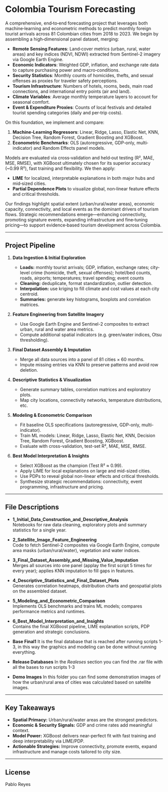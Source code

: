 # Colombia Tourism Forecasting

A comprehensive, end‐to‐end forecasting project that leverages both machine‐learning and econometric methods to predict monthly foreign tourist arrivals across 81 Colombian cities from 2018 to 2023. We begin by assembling a high‐dimensional panel dataset, merging:

- **Remote Sensing Features**: Land‐cover metrics (urban, rural, water areas) and key indices (NDVI, NDWI) extracted from Sentinel-2 imagery via Google Earth Engine.  
- **Economic Indicators**: Weighted GDP, inflation, and exchange rate data to capture purchasing power and macro‐conditions.  
- **Security Statistics**: Monthly counts of homicides, thefts, and sexual offenses as proxies for traveler safety perceptions.  
- **Tourism Infrastructure**: Numbers of hotels, rooms, beds, main road connections, and international entry points (air and land).  
- **Climate Variables**: Average monthly temperature layers to account for seasonal comfort.  
- **Event & Expenditure Proxies**: Counts of local festivals and detailed tourist spending categories (daily and per‐trip costs).


On this foundation, we implement and compare:
1. **Machine‐Learning Regressors**: Linear, Ridge, Lasso, Elastic Net, KNN, Decision Tree, Random Forest, Gradient Boosting and XGBoost.  
2. **Econometric Benchmarks**: OLS (autoregressive, GDP‐only, multi‐indicator) and Random Effects panel models.

Models are evaluated via cross‐validation and held‐out testing (R², MAE, MSE, RMSE), with XGBoost ultimately chosen for its superior accuracy (~0.99 R²), fast training and flexibility. We then apply:

- **LIME** for localized, interpretable explanations in both major hubs and mid‐sized cities.  
- **Partial Dependence Plots** to visualize global, non‐linear feature effects and critical thresholds.

Our findings highlight spatial extent (urban/rural/water areas), economic capacity, connectivity, and local events as the dominant drivers of tourism flows. Strategic recommendations emerge—enhancing connectivity, promoting signature events, expanding infrastructure and fine‐tuning pricing—to support evidence‐based tourism development across Colombia.  


---

## Project Pipeline

1. **Data Ingestion & Initial Exploration**  
   - **Loads:** monthly tourist arrivals; GDP, inflation, exchange rates; city‐level crime (homicide, theft, sexual offenses); hotel/bed counts, roads, airports; temperatures; travel spending; event counts
   - **Cleaning:** deduplicate, format standardization, outlier detection.  
   - **Interpolation:** use kriging to fill climate and cost values at each city centroid.  
   - **Summaries:** generate key histograms, boxplots and correlation matrices. 

2. **Feature Engineering from Satellite Imagery**  
   - Use Google Earth Engine and Sentinel-2 composites to extract urban, rural and water area metrics.  
   - Compute additional spatial indicators (e.g. green/water indices, Otsu thresholding).

3. **Final Dataset Assembly & Imputation**  
   - Merge all data sources into a panel of 81 cities × 60 months.  
   - Impute missing entries via KNN to preserve patterns and avoid row deletion.

4. **Descriptive Statistics & Visualization**  
   - Generate summary tables, correlation matrices and exploratory plots.  
   - Map city locations, connectivity networks, temperature distributions, etc.

5. **Modeling & Econometric Comparison**  
   - Fit baseline OLS specifications (autoregressive, GDP-only, multi-indicator).  
   - Train ML models: Linear, Ridge, Lasso, Elastic Net, KNN, Decision Tree, Random Forest, Gradient Boosting, XGBoost.  
   - Evaluate with cross-validation, test-set R², MAE, MSE, RMSE.  

6. **Best Model Interpretation & Insights**  
   - Select XGBoost as the champion (Test R² ≈ 0.99).  
   - Apply LIME for local explanations on large and mid-sized cities.  
   - Use PDPs to reveal global non-linear effects and critical thresholds.  
   - Synthesize strategic recommendations: connectivity, event programming, infrastructure and pricing.

---

## File Descriptions

- **1_Initial_Data_Construction_and_Descriptive_Analysis**  
  Notebooks for raw data cleaning, exploratory plots and summary statistics for a single year.

- **2_Satellite_Image_Feature_Engineering**  
  Code to fetch Sentinel-2 composites via Google Earth Engine, compute area masks (urban/rural/water), vegetation and water indices.

- **3_Final_Dataset_Assembly_and_Missing_Value_Imputation**  
  Merges all sources into one panel (applay the first script 5 times for every year); applies KNN imputation to fill gaps in features.

- **4_Descriptive_Statistics_and_Final_Dataset_Plots**  
  Generates correlation heatmaps, distribution charts and geospatial plots on the assembled dataset.

- **5_Modeling_and_Econometric_Comparison**  
  Implements OLS benchmarks and trains ML models; compares performance metrics and runtimes.

- **6_Best_Model_Interpretation_and_Insights**  
  Contains the final XGBoost pipeline, LIME explanation scripts, PDP generation and strategic conclusions.
  
- **Base Final1**
  It is the final database that is reached after running scripts 1-3, in this way the graphics and modeling can be done without running everything.

- **Release Databases**
  In the *Realeses* section you can find the .rar file with all the bases to run scripts 1-3

- **Demo Images**
  In this folder you can find some demonstration images of how the urban/rural area of ​​cities was calculated based on satellite images.

---

## Key Takeaways

- **Spatial Primacy:** Urban/rural/water areas are the strongest predictors.  
- **Economic & Security Signals:** GDP and crime rates add meaningful context.  
- **Model Power:** XGBoost delivers near-perfect fit with fast training and deep interpretability via LIME/PDP.  
- **Actionable Strategies:** Improve connectivity, promote events, expand infrastructure and manage costs tailored to city size.

---

## License
Pablo Reyes
